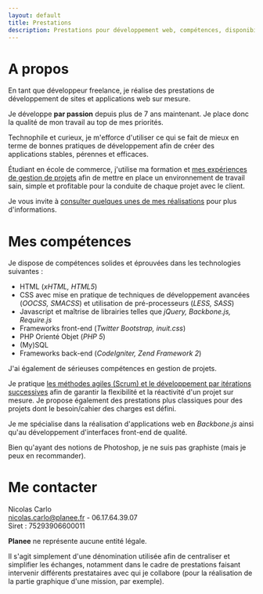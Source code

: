 ```yaml
---
layout: default
title: Prestations
description: Prestations pour développement web, compétences, disponibilités et contact.
---
```


# A propos

En tant que développeur freelance, je réalise des prestations de développement de sites et applications web sur mesure.

Je développe **par passion** depuis plus de 7 ans maintenant. Je place donc la qualité de mon travail au top de mes priorités.

Technophile et curieux, je m'efforce d'utiliser ce qui se fait de mieux en terme de bonnes pratiques de développement afin de créer des applications stables, pérennes et efficaces.

Étudiant en école de commerce, j'utilise ma formation et [mes expériences de gestion de projets](http://www.linkedin.com/profile/view?id=143126897) afin de mettre en place un environnement de travail sain, simple et profitable pour la conduite de chaque projet avec le client.

Je vous invite à [consulter quelques unes de mes réalisations](/fr/projects.html) pour plus d'informations.

# Mes compétences

Je dispose de compétences solides et éprouvées dans les technologies suivantes :

- HTML (*xHTML, HTML5*)
- CSS avec mise en pratique de techniques de développement avancées (*OOCSS, SMACSS*) et utilisation de pré-processeurs (*LESS, SASS*)
- Javascript et maîtrise de librairies telles que *jQuery, Backbone.js, Require.js*
- Frameworks front-end (*Twitter Bootstrap, inuit.css*)
- PHP Orienté Objet (*PHP 5*)
- (My)SQL
- Frameworks back-end (*CodeIgniter, Zend Framework 2*)

J'ai également de sérieuses compétences en gestion de projets.

Je pratique [les méthodes agiles (Scrum) et le développement par itérations successives](http://vimeo.com/49449218) afin de garantir la flexibilité et la réactivité d'un projet sur mesure. Je propose également des prestations plus classiques pour des projets dont le besoin/cahier des charges est défini.

Je me spécialise dans la réalisation d'applications web en *Backbone.js* ainsi qu'au développement d'interfaces front-end de qualité.

Bien qu'ayant des notions de Photoshop, je ne suis pas graphiste (mais je peux en recommander).

# Me contacter

<p class="islet">
    Nicolas Carlo<br>
    <a href="mailto:nicolas.carlo@planee.fr">nicolas.carlo@planee.fr</a> - 06.17.64.39.07<br>
    Siret : 75293906600011
</p>

**Planee** ne représente aucune entité légale.

Il s'agit simplement d'une dénomination utilisée afin de centraliser et simplifier les échanges, notamment dans le cadre de prestations faisant intervenir différents prestataires avec qui je collabore (pour la réalisation de la partie graphique d'une mission, par exemple).